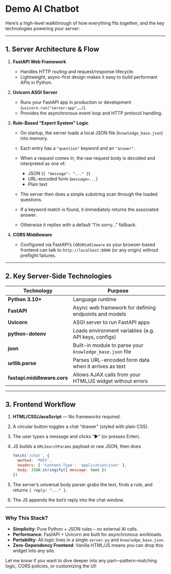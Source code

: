 # Demo AI Chatbot

Here’s a high-level walkthrough of how everything fits together, and the key technologies powering your server:

---

## 1. Server Architecture & Flow

1. **FastAPI Web Framework**

   * Handles HTTP routing and request/response lifecycle.
   * Lightweight, async-first design makes it easy to build performant APIs in Python.

2. **Uvicorn ASGI Server**

   * Runs your FastAPI app in production or development (`uvicorn.run("server:app",…)`).
   * Provides the asynchronous event loop and HTTP protocol handling.

3. **Rule-Based “Expert System” Logic**

   * On startup, the server loads a local JSON file (`knowledge_base.json`) into memory.
   * Each entry has a `"question"` keyword and an `"answer"`.
   * When a request comes in, the raw request body is decoded and interpreted as one of:

     * JSON (`{ "message": "..." }`)
     * URL-encoded form (`message=...`)
     * Plain text
   * The server then does a simple substring scan through the loaded questions.
   * If a keyword match is found, it immediately returns the associated answer.
   * Otherwise it replies with a default “I’m sorry…” fallback.

4. **CORS Middleware**

   * Configured via FastAPI’s `CORSMiddleware` so your browser-based frontend can talk to `http://localhost:8000` (or any origin) without preflight failures.

---

## 2. Key Server-Side Technologies

| Technology                  | Purpose                                                   |
| --------------------------- | --------------------------------------------------------- |
| **Python 3.10+**            | Language runtime                                          |
| **FastAPI**                 | Async web framework for defining endpoints and models     |
| **Uvicorn**                 | ASGI server to run FastAPI apps                           |
| **python-dotenv**           | Loads environment variables (e.g. API keys, configs)      |
| **json**                    | Built-in module to parse your `knowledge_base.json` file  |
| **urllib.parse**            | Parses URL-encoded form data when it arrives as text      |
| **fastapi.middleware.cors** | Allows AJAX calls from your HTML/JS widget without errors |

---

## 3. Frontend Workflow

1. **HTML/CSS/JavaScript** — No frameworks required.
2. A circular button toggles a chat “drawer” (styled with plain CSS).
3. The user types a message and clicks “▶” (or presses Enter).
4. JS builds a `URLSearchParams` payload or raw JSON, then does

   ```js
   fetch('/chat', {
     method: 'POST',
     headers: { 'Content-Type': 'application/json' },
     body: JSON.stringify({ message: text })
   })
   ```
5. The server’s universal body parser grabs the text, finds a rule, and returns `{ reply: "..." }`.
6. The JS appends the bot’s reply into the chat window.

---

### Why This Stack?

* **Simplicity**: Pure Python + JSON rules – no external AI calls.
* **Performance**: FastAPI + Uvicorn are built for asynchronous workloads.
* **Portability**: All logic lives in a single `server.py` and `knowledge_base.json`.
* **Zero-Dependency Frontend**: Vanilla HTML/JS means you can drop this widget into any site.

Let me know if you want to dive deeper into any part—pattern-matching logic, CORS policies, or customizing the UI!
